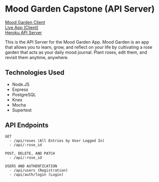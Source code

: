 # Mood Garden Capstone (API Server)

<a href="https://github.com/knivesschau/Mood_Garden">Mood Garden Client</a>
<br>
<a href="https://mood-garden.now.sh/">Live App (Client)</a> 
<br>
<a href="https://calm-coast-19093.herokuapp.com/">Heroku API Server</a>

This is the API Server for the Mood Garden App. Mood Garden is an app that allows you to learn, grow, and reflect on your life by cultivating a rose garden that acts as your daily mood journal. Plant roses, edit them, and revisit them anytime, anywhere.

## Technologies Used
- Node.JS
- Express
- PostgreSQL
- Knex
- Mocha
- Supertest

## API Endpoints
```
GET
  - /api/roses (All Entries by User Logged In)
  - /api/:rose_id 
```
```
POST, DELETE, AND PATCH
  - /api/:rose_id 
```
```
USERS AND AUTHENTICATION
  - /api/users (Registration)
  - /api/auth/login (Login)
```
